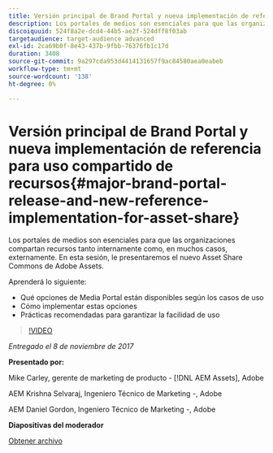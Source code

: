 ```yaml
---
title: Versión principal de Brand Portal y nueva implementación de referencia para uso compartido de recursos
description: Los portales de medios son esenciales para que las organizaciones compartan recursos tanto internamente como, en muchos casos, externamente. En esta sesión, le presentamos el nuevo Asset Share Commons de Adobe Assets.
discoiquuid: 524f8a2e-dcd4-44b5-ae2f-524dff8f03ab
targetaudience: target-audience advanced
exl-id: 2ca69b0f-8e43-437b-9fbb-76376fb1c17d
duration: 3408
source-git-commit: 9a297cda953d4414131657f9ac84580aea0eabeb
workflow-type: tm+mt
source-wordcount: '138'
ht-degree: 0%

---
```


# Versión principal de Brand Portal y nueva implementación de referencia para uso compartido de recursos{#major-brand-portal-release-and-new-reference-implementation-for-asset-share}

Los portales de medios son esenciales para que las organizaciones compartan recursos tanto internamente como, en muchos casos, externamente. En esta sesión, le presentaremos el nuevo Asset Share Commons de Adobe Assets.

Aprenderá lo siguiente:

* Qué opciones de Media Portal están disponibles según los casos de uso
* Cómo implementar estas opciones
* Prácticas recomendadas para garantizar la facilidad de uso

>[!VIDEO](https://video.tv.adobe.com/v/20730/?quality=9)

*Entregado el 8 de noviembre de 2017*

**Presentado por:**

Mike Carley, gerente de marketing de producto - [!DNL AEM Assets], Adobe

AEM Krishna Selvaraj, Ingeniero Técnico de Marketing -, Adobe

AEM Daniel Gordon, Ingeniero Técnico de Marketing -, Adobe

**Diapositivas del moderador**

[Obtener archivo](assets/gems+bp-asset+share+nov+8+17+.pdf)
<!--
[Get back to the Overview](https://helpx.adobe.com/experience-manager/kt/eseminars/gems/aem-index.html)
-->
